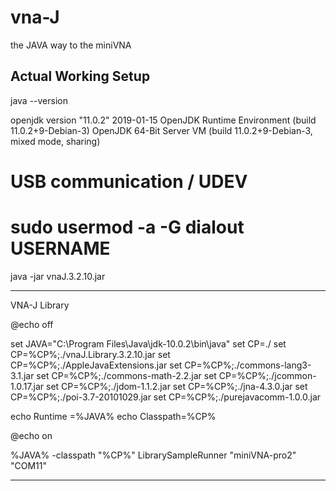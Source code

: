 # vna-J
the JAVA way to the miniVNA


Actual Working Setup
----------------------------------------

java --version

openjdk version "11.0.2" 2019-01-15
OpenJDK Runtime Environment (build 11.0.2+9-Debian-3)
OpenJDK 64-Bit Server VM (build 11.0.2+9-Debian-3, mixed mode, sharing)

# USB communication / UDEV
# sudo usermod -a -G dialout USERNAME
java -jar vnaJ.3.2.10.jar

----------------------------------------
VNA-J  Library


@echo off

set JAVA="C:\Program Files\Java\jdk-10.0.2\bin\java"
set CP=./
set CP=%CP%;./vnaJ.Library.3.2.10.jar
set CP=%CP%;./AppleJavaExtensions.jar
set CP=%CP%;./commons-lang3-3.1.jar
set CP=%CP%;./commons-math-2.2.jar
set CP=%CP%;./jcommon-1.0.17.jar
set CP=%CP%;./jdom-1.1.2.jar
set CP=%CP%;./jna-4.3.0.jar
set CP=%CP%;./poi-3.7-20101029.jar
set CP=%CP%;./purejavacomm-1.0.0.jar

echo Runtime  =%JAVA%
echo Classpath=%CP%

@echo on

%JAVA% -classpath "%CP%" LibrarySampleRunner "miniVNA-pro2" "COM11"

---------------------------------------

